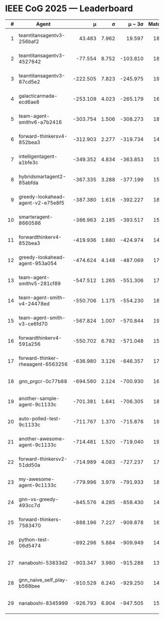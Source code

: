 # IEEE CoG 2025 — Leaderboard

| # | Agent | μ | σ | μ − 3σ | Matches | Updated |
|---:|---|---:|---:|---:|---:|---|
| 1 | teamtitansagentv3-256baf2 | 43.483 | 7.962 | 19.597 | 18396 | 2025-08-24 08:52 |
| 2 | teamtitansagentv3-4527642 | -77.554 | 8.752 | -103.810 | 18170 | 2025-08-24 08:52 |
| 3 | teamtitansagentv3-87cd5e2 | -222.505 | 7.823 | -245.975 | 19466 | 2025-08-24 08:52 |
| 4 | galacticarmada-ecd6ae8 | -253.109 | 4.023 | -265.179 | 16840 | 2025-08-24 08:52 |
| 5 | team-agent-smithv6-a7b2416 | -303.754 | 1.506 | -308.273 | 18320 | 2025-08-24 08:52 |
| 6 | forward-thinkersv4-852bea3 | -312.903 | 2.277 | -319.734 | 14940 | 2025-08-24 08:52 |
| 7 | intelligentagent-a1bfe3c | -349.352 | 4.834 | -363.853 | 15500 | 2025-08-24 08:52 |
| 8 | hybridsmartagent2-85abfda | -367.335 | 3.288 | -377.199 | 15380 | 2025-08-24 08:52 |
| 9 | greedy-lookahead-agent-v2-e75e8f5 | -387.380 | 1.616 | -392.227 | 18688 | 2025-08-24 08:52 |
| 10 | smarteragent-8660586 | -386.963 | 2.185 | -393.517 | 15262 | 2025-08-24 08:52 |
| 11 | forwardthinkerv4-852bea3 | -419.936 | 1.680 | -424.974 | 14957 | 2025-08-24 08:52 |
| 12 | greedy-lookahead-agent-953a054 | -474.624 | 4.148 | -487.069 | 17048 | 2025-08-24 08:52 |
| 13 | team-agent-smithv5-281cf89 | -547.512 | 1.265 | -551.306 | 17940 | 2025-08-24 08:52 |
| 14 | team-agent-smith-v4-24478ed | -550.706 | 1.175 | -554.230 | 18816 | 2025-08-24 08:52 |
| 15 | team-agent-smith-v3-ce6fd70 | -567.824 | 1.007 | -570.844 | 19296 | 2025-08-24 08:52 |
| 16 | forwardthinkerv4-591a256 | -550.702 | 6.782 | -571.048 | 15127 | 2025-08-24 08:52 |
| 17 | forward-thinker-rheaagent-6563256 | -636.980 | 3.126 | -646.357 | 17376 | 2025-08-24 08:52 |
| 18 | gnn_prgcr-0c77b88 | -694.560 | 2.124 | -700.930 | 16220 | 2025-08-24 08:52 |
| 19 | another-sample-agent-9c1133c | -701.381 | 1.641 | -706.305 | 18260 | 2025-08-24 08:52 |
| 20 | auto-polled-test-9c1133c | -711.767 | 1.370 | -715.876 | 19100 | 2025-08-24 08:52 |
| 21 | another-awesome-agent-9c1133c | -714.481 | 1.520 | -719.040 | 19580 | 2025-08-24 08:52 |
| 22 | forward-thinkersv2-51dd50a | -714.989 | 4.083 | -727.237 | 17616 | 2025-08-24 08:52 |
| 23 | my-awesome-agent-9c1133c | -779.996 | 3.979 | -791.933 | 18320 | 2025-08-24 08:52 |
| 24 | gnn-vs-greedy-493cc7d | -845.576 | 4.285 | -858.430 | 14600 | 2025-08-24 08:52 |
| 25 | forward-thinkers-7583470 | -888.196 | 7.227 | -909.878 | 16640 | 2025-08-24 08:52 |
| 26 | python-test-06d5474 | -892.296 | 5.884 | -909.949 | 14550 | 2025-08-24 08:52 |
| 27 | nanaboshi-53833d2 | -903.347 | 3.980 | -915.288 | 13980 | 2025-08-24 08:52 |
| 28 | gnn_naive_self_play-b568bee | -910.529 | 6.240 | -929.250 | 14420 | 2025-08-24 08:52 |
| 29 | nanaboshi-8345999 | -926.793 | 6.904 | -947.505 | 15070 | 2025-08-24 08:52 |
